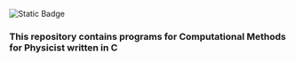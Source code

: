 
![Static Badge](https://img.shields.io/badge/USES-C-blue)

<h3>This repository contains programs for Computational Methods for Physicist written in C</h3>


